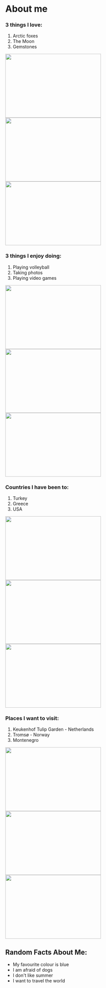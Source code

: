 # About me

### 3 things I love:
1. Arctic foxes
2. The Moon
3. Gemstones

<img src="http://t3.gstatic.com/licensed-image?q=tbn:ANd9GcQ_bhag6yqNfYebW_R4xgEFzVdmxni3GTHUQ4OIadFhGuMHs_N8YSvCxL7ks0vp_UUj7MJ1y64ZXkZ_2Kk" width="300" height="200"> <img src="https://www.instyle.com/thmb/IC68yjuWNIPNJHXCpx-qcK1Sqco=/1777x1333/smart/filters:no_upscale():focal(899x598:901x600)/102121-moon-water-lead-2000-d00cbc928a604b818117467988d3ca10.jpg" width="300" height="200"> <img src="https://vamzzz.com/blog/wp-content/uploads/2019/09/gemstones-in-magic.jpg" width="300" height="200">

### 3 things I enjoy doing:
1. Playing volleyball
2. Taking photos
3. Playing video games


<img src="https://i.cbc.ca/1.6509392.1656897405!/fileImage/httpImage/image.jpg_gen/derivatives/16x9_780/canada-volleyball-07032022.jpg" width="300" height="200"> <img src= "https://dropofseaphotography.com/wp-content/uploads/2022/03/Photography.jpg" width="300" height="200"> <img src="https://imageio.forbes.com/specials-images/imageserve/61d6376afb41b047d0299df8/Video-Gamer-Mouse--Keyboard--Headphones-and-Controller/1960x0.jpg?format=jpg&width=960" width="300" height="200">

### Countries I have been to:
1. Turkey
2. Greece
3. USA
     
<img src="https://images.lbc.co.uk/images/308953?crop=16_9&width=660&relax=1&signature=NWoy-Ofslg3S2h1X1gVo2oIMROc=" width="300" height="200"> <img src="https://greeking.me/media/k2/items/cache/398a8bc2e3f7f879ff0986359513be80_L.jpg" width="300" height="200"> <img src="https://media.timeout.com/images/105699755/image.jpg" width="300" height="200">
     
### Places I want to visit:
1. Keukenhof Tulip Garden - Netherlands
2. Tromsø - Norway
3. Montenegro

<img src="https://www.geotours-holidays.com/photos/excursions/Keukenhof.Tulip%20Garden%2001_19cd7_lg.jpg" width="300" height="200"> <img src="https://www.visittromso.no/sites/cb_tromso/files/nordlys%20vegard%20stien.jpg" width="300" height="200"> <img src="https://www.marineinsight.com/wp-content/uploads/2021/08/Risan-Port-1.jpg" width="300" height="200">

## Random Facts About Me:
- My favourite colour is blue
- I am afraid of dogs
- I don't like summer
- I want to travel the world
